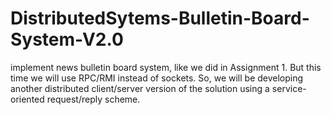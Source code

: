 # DistributedSytems-Bulletin-Board-System-V2.0
implement news bulletin board system, like we did in Assignment 1. But this time we will use RPC/RMI instead of sockets. So, we will be developing another distributed client/server version of the solution using a service-oriented request/reply scheme.
